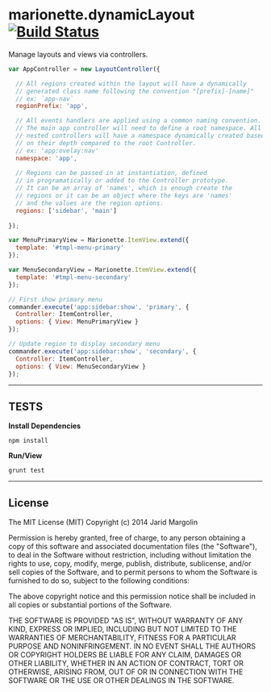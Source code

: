 marionette.dynamicLayout [![Build Status](https://travis-ci.org/jaridmargolin/bouncefix.js.png)](https://travis-ci.org/jaridmargolin/marionette.dynamicLayout)
========================

Manage layouts and views via controllers.

```js
var AppController = new LayoutController({

  // All regions created within the layout will have a dynamically
  // generated class name following the convention "[prefix]-[name]"
  // ex: `app-nav`
  regionPrefix: 'app',

  // All events handlers are applied using a common naming convention.
  // The main app controller will need to define a root namespace. All
  // nested controllers will have a namespace dynamically created based
  // on their depth compared to the root Controller.
  // ex: 'app:ovelay:nav'
  namespace: 'app',
  
  // Regions can be passed in at instantiation, defined
  // in programatically or added to the Controller prototype.
  // It can be an array of 'names', which is enough create the
  // regions or it can be an object where the keys are 'names'
  // and the values are the region options.
  regions: ['sidebar', 'main']
  
});

var MenuPrimaryView = Marionette.ItemView.extend({
  template: '#tmpl-menu-primary'
});

var MenuSecondaryView = Marionette.ItemView.extend({
  template: '#tmpl-menu-secondary'
});
```

```js
// First show primary menu
commander.execute('app:sidebar:show', 'primary', {
  Controller: ItemController,
  options: { View: MenuPrimaryView }
});

// Update region to display secondary menu
commander.execute('app:sidebar:show', 'secondary', {
  Controller: ItemController,
  options: { View: MenuSecondaryView }
});
```


---

## TESTS

**Install Dependencies**

```
npm install
```

**Run/View**

```
grunt test
```



---

## License

The MIT License (MIT) Copyright (c) 2014 Jarid Margolin

Permission is hereby granted, free of charge, to any person obtaining a copy of this software and associated documentation files (the "Software"), to deal in the Software without restriction, including without limitation the rights to use, copy, modify, merge, publish, distribute, sublicense, and/or sell copies of the Software, and to permit persons to whom the Software is furnished to do so, subject to the following conditions:

The above copyright notice and this permission notice shall be included in all copies or substantial portions of the Software.

THE SOFTWARE IS PROVIDED "AS IS", WITHOUT WARRANTY OF ANY KIND, EXPRESS OR IMPLIED, INCLUDING BUT NOT LIMITED TO THE WARRANTIES OF MERCHANTABILITY, FITNESS FOR A PARTICULAR PURPOSE AND NONINFRINGEMENT. IN NO EVENT SHALL THE AUTHORS OR COPYRIGHT HOLDERS BE LIABLE FOR ANY CLAIM, DAMAGES OR OTHER LIABILITY, WHETHER IN AN ACTION OF CONTRACT, TORT OR OTHERWISE, ARISING FROM, OUT OF OR IN CONNECTION WITH THE SOFTWARE OR THE USE OR OTHER DEALINGS IN THE SOFTWARE.